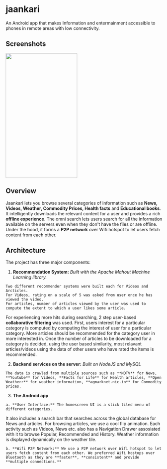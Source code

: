 # jaankari
An Android app that makes Information and entermainment accessible to phones in remote areas with low connectivity.

## Screenshots

<a href="url"><img src="http://i.imgur.com/9A6ORmA.png"  height="400" width="230" ></a>
<br>

## Overview

Jaankari lets you browse several categories of information such as **News, Videos, Weather, Commodity Prices, Health facts** and **Educational books**. It intelligently downloads the relevant content for a user and provides a rich **offline experience**. The omni search lets users search for all the information available on the servers even when they don't have the files or are offline. Under the hood, it forms a **P2P network** over Wifi hotspot to let users fetch content from each other.

## Architecture

The project has three major components:
  1. **Recommendation System:**
    *Built with the Apache Mahout Machine Learning library.*

    Two different recommender systems were built each for Videos and Arcticles. 
    For Videos, rating on a scale of 5 was asked from user once he has viewed the video. 
    For articles, number of articles viewed by the user was used to compute the extent to which a user likes some article. 

  For experiencing more hits during searching, 2 step user-based **collaborative filtering** was used. 
  First, users interest for a particular category is computed by computing the interest of user for a particular category. 
  More articles should be recommended for the category user in more interested in. 
  Once the number of articles to be downloaded for a category is decided, using the user based similarity, most relavant articles/videos using the data of other users who have rated the items is recommended.

  2. **Backend services on the server:** *Built on NodeJS and MySQL*
  
    The data is crawled from multiple sources such as **NDTV** for News, **Youtube** for Videos, **Facts for Life** for Health articles, **Open Weatherr** for weather information, **agmarknet.nic.in** for Commodity prices.

  3. **The Android app** 
  
    a. **User Interface:** The homescreen UI is a slick tiled menu of different categories. 
It also includes a search bar that searches across the global database for News and articles. 
For browsing articles, we use a cool flip animation. 
Each activity such as Videos, News etc. also has a Navigation Drawer assosiated with it to browse Popular, Recommended and History. 
Weather information is displayed dynamically on the weather tile.

    b. **Wifi P2P Network:** We use a P2P network over Wifi hotspot to let users fetch content from each other. We preferred Wifi hostops over Bluetooth as they are **faster**, **consistent** and provide **multiple connections.**
  
